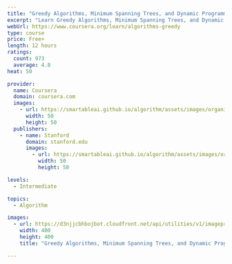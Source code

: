 ```yaml
---
title: "Greedy Algorithms, Minimum Spanning Trees, and Dynamic Programming"
excerpt: "Learn Greedy Algorithms, Minimum Spanning Trees, and Dynamic Programming from Stanford University. The primary topics in this part of the specialization are: greedy algorithms (scheduling, minimum spanning trees, clustering, Huffman codes) and ..."
webUrl: https://www.coursera.org/learn/algorithms-greedy
type: course
price: Free+
length: 12 hours
ratings:
  count: 973
  average: 4.8
heat: 50

provider:
  name: Coursera
  domain: coursera.com
  images:
    - url: https://smartableai.github.io/algorithm/assets/images/organizations/coursera.com-50x50.jpg
      width: 50
      height: 50
  publishers:
    - name: Stanford
      domain: stanford.edu
      images:
        - url: https://smartableai.github.io/algorithm/assets/images/organizations/stanford.edu-50x50.jpg
          width: 50
          height: 50

levels:
  - Intermediate

topics:
  - Algorithm

images:
  - url: https://d3njjcbhbojbot.cloudfront.net/api/utilities/v1/imageproxy/https://s3.amazonaws.com/coursera/topics/algo2/large-icon.png?auto=format%2Ccompress&dpr=1&w=400&h=400&fit=fill&bg=FFF
    width: 400
    height: 400
    title: "Greedy Algorithms, Minimum Spanning Trees, and Dynamic Programming"

---
```


